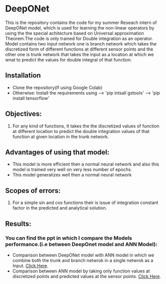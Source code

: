 # DeepONet
This is the repository contains the code for my summer Reseach intern of DeepONet model, which is used for learning the non-linear operators by using the the special achitecture based on Universal approximation Theorem.The code is only trained for Double integration as an operator. Model contains two input network one is branch network which takes the discretized form of different functions at different sensor points and the other one is trunk network that takes the input as a location at which we wnat to predict the values for double integral of that function.

## Installation
- Clone the repository(If using Google Colab)
- Otherwise: Install the requirements using --> 'pip intsall gstools'
                                            --> 'pip install tensorflow'

## Objectives:
1. For any kind of functions, It takes the the discretized values of function at different location to predict the double integration values of that function at given location in the trunk network.

## Advantages of using that model:
- This model is more efficient then a normal neural network and also this model is trained very well on very less number of epochs.
- This model generalizes well then a normal neural network

## Scopes of errors:
1. For a simple sin and cos functions their is issue of integration constant factor in the predicted and analytical solution.

## Results:
### You can find the ppt in which I compare the Models performance.(i.e between DeepOnet model and ANN Model):
- Comparison between DeepONet model with ANN model in which we combine both the trunk and branch netwrok in a single netwrok as a Input. [Click Here](https://drive.google.com/file/d/1sG05jQM1Je9zFNHDAtbKqMYjV7nW0aPJ/view?usp=sharing).
- Comparison between ANN model by taking only function values at discretized points and predicted values at the sensor points. [Click Here]( https://drive.google.com/file/d/1q9tvT4S0bfqkCbzXYBPlp2EheEaxwNH7/view?usp=sharing).
